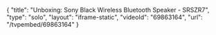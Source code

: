 {
    "title": "Unboxing: Sony Black Wireless Bluetooth Speaker - SRSZR7",
    "type": "solo",
    "layout": "iframe-static",
    "videoId": "69863164",
    "url": "\/tvpembed\/69863164"
}